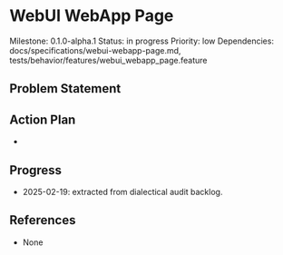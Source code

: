 # WebUI WebApp Page
Milestone: 0.1.0-alpha.1
Status: in progress
Priority: low
Dependencies: docs/specifications/webui-webapp-page.md, tests/behavior/features/webui_webapp_page.feature

## Problem Statement
<description>


## Action Plan
- <tasks>

## Progress
- 2025-02-19: extracted from dialectical audit backlog.

## References
- None
